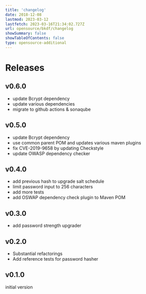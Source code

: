 ```yaml
---
title: 'changelog'
date: 2018-12-08
lastmod: 2023-03-12
lastfetch: 2023-03-16T21:34:02.727Z
url: opensource/bkdf/changelog
showSummary: false
showTableOfContents: false
type: opensource-additional
---
```

# Releases

## v0.6.0

* update Bcrypt dependency
* update various dependencies
* migrate to github actions & sonaqube

## v0.5.0

* update Bcrypt dependency
* use common parent POM and updates various maven plugins
* fix CVE-2019-9658 by updating Checkstyle
* update OWASP dependency checker

## v0.4.0

* add previous hash to upgrade salt schedule
* limit password input to 256 characters
* add more tests
* add OSWAP dependency check plugin to Maven POM

## v0.3.0

* add password strength upgrader

## v0.2.0

* Substantial refactorings
* Add reference tests for password hasher

## v0.1.0

initial version
